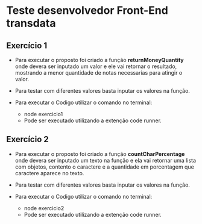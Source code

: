 # Teste desenvolvedor Front-End transdata

## Exercício 1

 - Para executar o proposto foi criado a função **returnMoneyQuantity** onde devera ser inputado um valor e ele vai retornar o resultado, mostrando a menor quantidade de notas necessarias para atingir o valor.

 - Para testar com diferentes valores basta inputar os valores na função.

 - Para executar o Codigo utilizar o comando no terminal: 
   - node exercicio1 
   - Pode ser executado utilizando a extenção code runner.


 ## Exercício 2

  - Para executar o proposto foi criado a função **countCharPercentage** onde devera ser inputado um texto na função e ela vai retornar uma lista com objetos, contento o caractere e a quantidade em porcentagem que caractere aparece no texto.

 - Para testar com diferentes valores basta inputar os valores na função.

 - Para executar o Codigo utilizar o comando no terminal: 
    - node exercicio2 
    - Pode ser executado utilizando a extenção code runner.